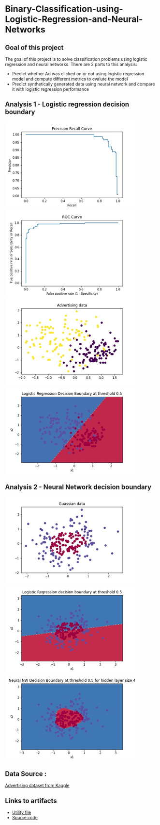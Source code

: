 # Binary-Classification-using-Logistic-Regression-and-Neural-Networks

<h2><strong> Goal of this project </strong></h2>
<p>The goal of this project is to solve classification problems using logistic regression and neural networks. There are 2 parts to this analysis:</p>
<ul><li>Predict whether Ad was clicked on or not using logistic regression model and compute different metrics to evalute the model</li>
<li>Predict synthetically generated data using neural network and compare it with logistic regression performance</li>
</ul>

<h2> Analysis 1 - Logistic regression decision boundary </h2>

![precision_recall](/assets/precision_recall_curve.jpg)
![roc](/assets/roc_curve.jpg)
![K-means clustering](/assets/Ad_data.jpg)
![K-means clustering](/assets/logistic_reg_decision_boundary.jpg)

<h2> Analysis 2 - Neural Network decision boundary </h2>

![Guassian Data](/assets/guassian_data.jpg)
![Logistic regression](/assets/logistic_regression_decision_boundary.jpg)
![Neural Network](/assets/neural_nw_decision_boundary.jpg)

<h2><strong>Data Source :</strong></h2>
 <a href="https://www.kaggle.com/fayomi/advertising">Advertising dataset from Kaggle</a>
 
<h2><strong>Links to artifacts</strong></h2>
<ul>
<li><a href='assets/planar_utils.py'>Utility file</a></li>
<li><a href="assets/Binary_Classification.ipynb">Source code</a></li>
</ul>

